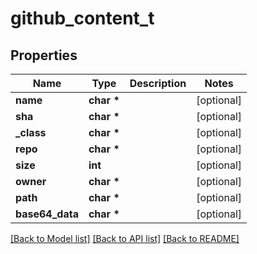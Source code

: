 # github_content_t

## Properties
Name | Type | Description | Notes
------------ | ------------- | ------------- | -------------
**name** | **char \*** |  | [optional] 
**sha** | **char \*** |  | [optional] 
**_class** | **char \*** |  | [optional] 
**repo** | **char \*** |  | [optional] 
**size** | **int** |  | [optional] 
**owner** | **char \*** |  | [optional] 
**path** | **char \*** |  | [optional] 
**base64_data** | **char \*** |  | [optional] 

[[Back to Model list]](../README.md#documentation-for-models) [[Back to API list]](../README.md#documentation-for-api-endpoints) [[Back to README]](../README.md)


